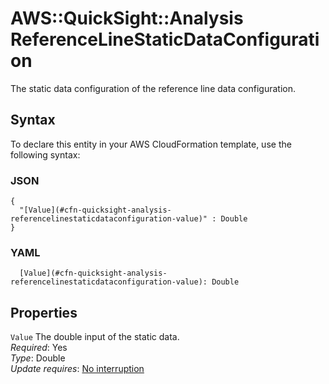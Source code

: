 # AWS::QuickSight::Analysis ReferenceLineStaticDataConfiguration<a name="aws-properties-quicksight-analysis-referencelinestaticdataconfiguration"></a>

The static data configuration of the reference line data configuration\.

## Syntax<a name="aws-properties-quicksight-analysis-referencelinestaticdataconfiguration-syntax"></a>

To declare this entity in your AWS CloudFormation template, use the following syntax:

### JSON<a name="aws-properties-quicksight-analysis-referencelinestaticdataconfiguration-syntax.json"></a>

```
{
  "[Value](#cfn-quicksight-analysis-referencelinestaticdataconfiguration-value)" : Double
}
```

### YAML<a name="aws-properties-quicksight-analysis-referencelinestaticdataconfiguration-syntax.yaml"></a>

```
  [Value](#cfn-quicksight-analysis-referencelinestaticdataconfiguration-value): Double
```

## Properties<a name="aws-properties-quicksight-analysis-referencelinestaticdataconfiguration-properties"></a>

`Value` <a name="cfn-quicksight-analysis-referencelinestaticdataconfiguration-value"></a>
The double input of the static data\.  
_Required_: Yes  
_Type_: Double  
_Update requires_: [No interruption](https://docs.aws.amazon.com/AWSCloudFormation/latest/UserGuide/using-cfn-updating-stacks-update-behaviors.html#update-no-interrupt)
